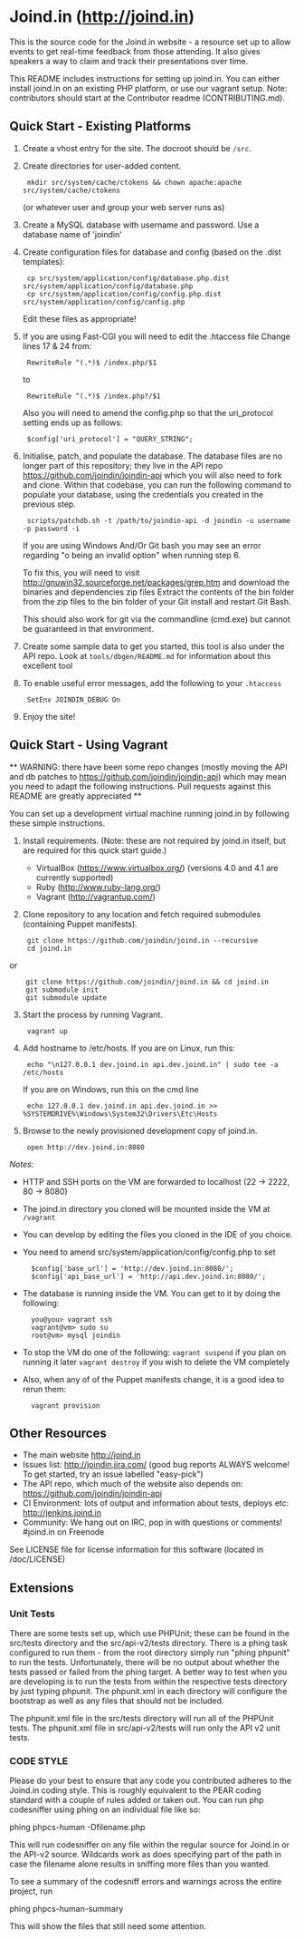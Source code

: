# Joind.in (http://joind.in)

This is the source code for the Joind.in website - a resource set up to allow
events to get real-time feedback from those attending. It also gives speakers a
way to claim and track their presentations over time.

This README includes instructions for setting up joind.in. You can either install 
joind.in on an existing PHP platform, or use our vagrant setup. Note: contributors 
should start at the Contributor readme (CONTRIBUTING.md).

## Quick Start - Existing Platforms

1. Create a vhost entry for the site. The docroot should be `/src`.

2. Create directories for user-added content.

        mkdir src/system/cache/ctokens && chown apache:apache src/system/cache/ctokens

   (or whatever user and group your web server runs as)

3. Create a MySQL database with username and password.
   Use a database name of 'joindin'

4. Create configuration files for database and config (based on the .dist templates):

        cp src/system/application/config/database.php.dist src/system/application/config/database.php
        cp src/system/application/config/config.php.dist   src/system/application/config/config.php

   Edit these files as appropriate!

5. If you are using Fast-CGI you will need to edit the .htaccess file
   Change lines 17 & 24 from:

        RewriteRule ^(.*)$ /index.php/$1

   to

        RewriteRule ^(.*)$ /index.php?/$1

   Also you will need to amend the config.php so that the uri_protocol setting ends up as follows:

        $config['uri_protocol']	= "QUERY_STRING";

6. Initialise, patch, and populate the database.  The database files are no longer part of this repository; they live in the API repo https://github.com/joindin/joindin-api which you will also need to fork and clone.  Within that codebase, you can run the following command to populate your database, using the credentials you created in the previous step.

        scripts/patchdb.sh -t /path/to/joindin-api -d joindin -u username -p password -i

   If you are using Windows And/Or Git bash you may see an error regarding "o being an invalid option" when running step 6.

   To fix this, you will need to visit http://gnuwin32.sourceforge.net/packages/grep.htm and download the binaries and dependencies zip files
   Extract the contents of the bin folder from the zip files to the bin folder of your Git install and restart Git Bash.

    This should also work for git via the commandline (cmd.exe) but cannot be guaranteed in that environment.

7. Create some sample data to get you started, this tool is also under the API repo.   Look at `tools/dbgen/README.md` for information about this excellent tool

8. To enable useful error messages, add the following to your `.htaccess`

        SetEnv JOINDIN_DEBUG On

9. Enjoy the site!

## Quick Start - Using Vagrant

** WARNING: there have been some repo changes (mostly moving the API and db patches to https://github.com/joindin/joindin-api) which may mean you need to adapt the following instructions.  Pull requests against this README are greatly appreciated **

You can set up a development virtual machine running joind.in by following these simple instructions.

1. Install requirements. (Note: these are not required by joind.in itself, but are required for this quick start guide.)
   - VirtualBox (https://www.virtualbox.org/) (versions 4.0 and 4.1 are currently supported)
   - Ruby (http://www.ruby-lang.org/)
   - Vagrant (http://vagrantup.com/)

2. Clone repository to any location and fetch required submodules (containing Puppet manifests).

        git clone https://github.com/joindin/joind.in --recursive
        cd joind.in

or

        git clone https://github.com/joindin/joind.in && cd joind.in
        git submodule init
        git submodule update

3. Start the process by running Vagrant.

        vagrant up

4. Add hostname to /etc/hosts.
   If you are on Linux, run this:

        echo "\n127.0.0.1 dev.joind.in api.dev.joind.in" | sudo tee -a /etc/hosts

   If you are on Windows, run this on the cmd line

        echo 127.0.0.1 dev.joind.in api.dev.joind.in >> %SYSTEMDRIVE%\Windows\System32\Drivers\Etc\Hosts

5. Browse to the newly provisioned development copy of joind.in.

        open http://dev.joind.in:8080

*Notes:*

- HTTP and SSH ports on the VM are forwarded to localhost (22 -> 2222, 80 -> 8080)
- The joind.in directory you cloned will be mounted inside the VM at `/vagrant`
- You can develop by editing the files you cloned in the IDE of you choice.
- You need to amend src/system/application/config/config.php to set

        $config['base_url']	= 'http://dev.joind.in:8080/';
        $config['api_base_url']	= 'http://api.dev.joind.in:8080/';

- The database is running inside the VM. You can get to it by doing the following:

        you@you> vagrant ssh
        vagrant@vm> sudo su
        root@vm> mysql joindin

- To stop the VM do one of the following:
  `vagrant suspend` if you plan on running it later
  `vagrant destroy` if you wish to delete the VM completely

- Also, when any of of the Puppet manifests change, it is a good idea to rerun them:

        vagrant provision


## Other Resources

* The main website http://joind.in
* Issues list: http://joindin.jira.com/ (good bug reports ALWAYS welcome!  To get started, try an issue labelled "easy-pick")
* The API repo, which much of the website also depends on: https://github.com/joindin/joindin-api
* CI Environment: lots of output and information about tests, deploys etc: http://jenkins.joind.in
* Community: We hang out on IRC, pop in with questions or comments! #joind.in on Freenode

See LICENSE file for license information for this software
(located in /doc/LICENSE)

## Extensions

### Unit Tests

There are some tests set up, which use PHPUnit; these can be found in the
src/tests directory and the src/api-v2/tests directory.  There is a phing task
configured to run them - from the root directory simply run "phing phpunit" to run
the tests. Unfortunately, there will be no output about whether the tests passed
or failed from the phing target. A better way to test when you are developing is
to run the tests from within the respective tests directory by just typing
phpunit. The phpunit.xml in each directory will configure the bootstrap as well
as any files that should not be included.

The phpunit.xml file in the src/tests directory will run all of the PHPUnit tests.
The phpunit.xml file in src/api-v2/tests will run only the API v2 unit tests.

### CODE STYLE

Please do your best to ensure that any code you contributed adheres to the
Joind.in coding style. This is roughly equivalent to the PEAR coding standard with
a couple of rules added or taken out. You can run php codesniffer using phing on an
individual file like so:

phing phpcs-human -Dfilename.php

This will run codesniffer on any file within the regular source for Joind.in or the
API-v2 source. Wildcards work as does specifying part of the path in case the
filename alone results in sniffing more files than you wanted.

To see a summary of the codesniff errors and warnings across the entire project, run

phing phpcs-human-summary

This will show the files that still need some attention.


